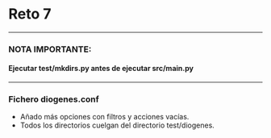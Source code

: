 # Reto 7
----
### NOTA IMPORTANTE:
#### Ejecutar test/mkdirs.py antes de ejecutar src/main.py
----
### Fichero diogenes.conf

 - Añado más opciones con filtros y acciones vacías.
 - Todos los directorios cuelgan del directorio test/diogenes.



